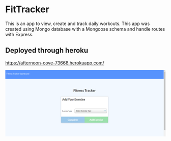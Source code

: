 # FitTracker
This is an app to view, create and track daily workouts. This app was created using Mongo database with a Mongoose schema and handle routes with Express.

## Deployed through heroku
https://afternoon-cove-73668.herokuapp.com/

![Demo](https://github.com/adhamera/FitTracker/blob/main/fittrackerapp.png)
